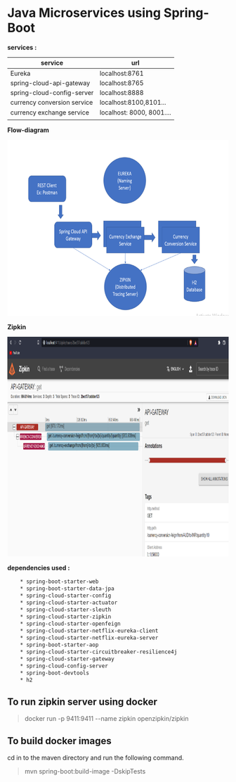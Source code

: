 # Java Microservices using Spring-Boot

**services :**

| service | url |  
|--|--| 
|Eureka  |  localhost:8761|
|spring-cloud-api-gateway  | localhost:8765 |
|spring-cloud-config-server  | localhost:8888 |
| currency conversion service | localhost:8100,8101... |
|currency exchange service|localhost: 8000, 8001....|
|  |  |

**Flow-diagram**

<img src="docs/architecture.PNG" width="600" height="400">

**Zipkin**

<img src="docs/zipkin.PNG" width="700" height="500">

**dependencies used :**
~~~~
	* spring-boot-starter-web
	* spring-boot-starter-data-jpa
	* spring-cloud-starter-config
	* spring-cloud-starter-actuator
	* spring-cloud-starter-sleuth
	* spring-cloud-starter-zipkin
	* spring-cloud-starter-openfeign
	* spring-cloud-starter-netflix-eureka-client
	* spring-cloud-starter-netflix-eureka-server
	* spring-boot-starter-aop
	* spring-cloud-starter-circuitbreaker-resilience4j
	* spring-cloud-starter-gateway
	* spring-cloud-config-server
	* spring-boot-devtools
	* h2

~~~~



## To run zipkin server using docker


> docker run -p 9411:9411 --name zipkin openzipkin/zipkin


## To build docker images
cd in to the maven directory and run the following command.
> mvn spring-boot:build-image -DskipTests
